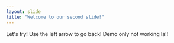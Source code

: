```yaml
---
layout: slide
title: "Welcome to our second slide!"
---
```

Let's try!
Use the left arrow to go back! Demo only not working la!!
